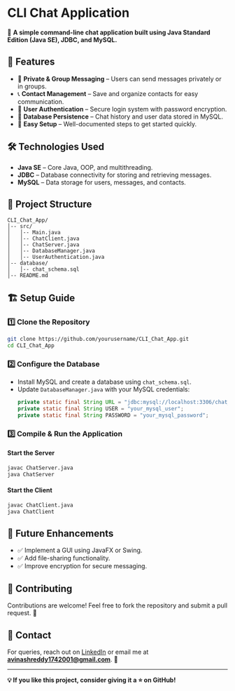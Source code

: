 # CLI Chat Application

🚀 **A simple command-line chat application built using Java Standard Edition (Java SE), JDBC, and MySQL.**

## 📌 Features
- 💬 **Private & Group Messaging** – Users can send messages privately or in groups.
- 📞 **Contact Management** – Save and organize contacts for easy communication.
- 🔐 **User Authentication** – Secure login system with password encryption.
- 💾 **Database Persistence** – Chat history and user data stored in MySQL.
- 📜 **Easy Setup** – Well-documented steps to get started quickly.

## 🛠️ Technologies Used
- **Java SE** – Core Java, OOP, and multithreading.
- **JDBC** – Database connectivity for storing and retrieving messages.
- **MySQL** – Data storage for users, messages, and contacts.

## 📂 Project Structure
```
CLI_Chat_App/
│-- src/
│   │-- Main.java
│   │-- ChatClient.java
│   │-- ChatServer.java
│   │-- DatabaseManager.java
│   │-- UserAuthentication.java
│-- database/
│   │-- chat_schema.sql
│-- README.md
```

## 🏗️ Setup Guide

### 1️⃣ Clone the Repository
```sh
git clone https://github.com/yourusername/CLI_Chat_App.git
cd CLI_Chat_App
```

### 2️⃣ Configure the Database
- Install MySQL and create a database using `chat_schema.sql`.
- Update `DatabaseManager.java` with your MySQL credentials:
  ```java
  private static final String URL = "jdbc:mysql://localhost:3306/chat_db";
  private static final String USER = "your_mysql_user";
  private static final String PASSWORD = "your_mysql_password";
  ```

### 3️⃣ Compile & Run the Application
#### Start the Server
```sh
javac ChatServer.java
java ChatServer
```
#### Start the Client
```sh
javac ChatClient.java
java ChatClient
```

## 🎯 Future Enhancements
- ✅ Implement a GUI using JavaFX or Swing.
- ✅ Add file-sharing functionality.
- ✅ Improve encryption for secure messaging.

## 🤝 Contributing
Contributions are welcome! Feel free to fork the repository and submit a pull request. 🎉

## 📩 Contact
For queries, reach out on [LinkedIn](https://www.linkedin.com/in/kolta-budde-avinash-9169b2290) or email me at **avinashreddy1742001@gmail.com**. 🚀

---
**💡 If you like this project, consider giving it a ⭐ on GitHub!**
